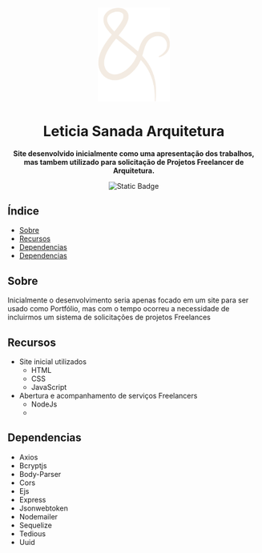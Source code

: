 <br>

<div align="center">

[<img src="./style/Portfolio/0. Logo.png" width="144"/>](https://leticiasanada.online/)

  <h1 align="center">Leticia Sanada Arquitetura</h1>
  
  <p align="center">
    <strong>Site desenvolvido inicialmente como uma apresentação dos trabalhos, mas tambem utilizado para solicitação de Projetos Freelancer de Arquitetura.</strong>
  </p>

![Static Badge](https://img.shields.io/badge/Version-v1.2-blue)

</div>

## Índice

- [Sobre](#about)
- [Recursos](#features)
- [Dependencias](#Dependencias)
- [Dependencias](#Dependencias)

## <a name="about"> Sobre

Inicialmente o desenvolvimento seria apenas focado em um site para ser usado como Portfólio, mas com o tempo ocorreu a necessidade de incluirmos um sistema de solicitações 
de projetos Freelances

## <a name="features"> Recursos

- Site inicial utilizados
  - HTML
  - CSS
  - JavaScript
- Abertura e acompanhamento de serviços Freelancers
  - NodeJs
  - 

## <a name="Dependencias"> Dependencias

- Axios
- Bcryptjs
- Body-Parser
- Cors
- Ejs
- Express
- Jsonwebtoken
- Nodemailer
- Sequelize
- Tedious
- Uuid

